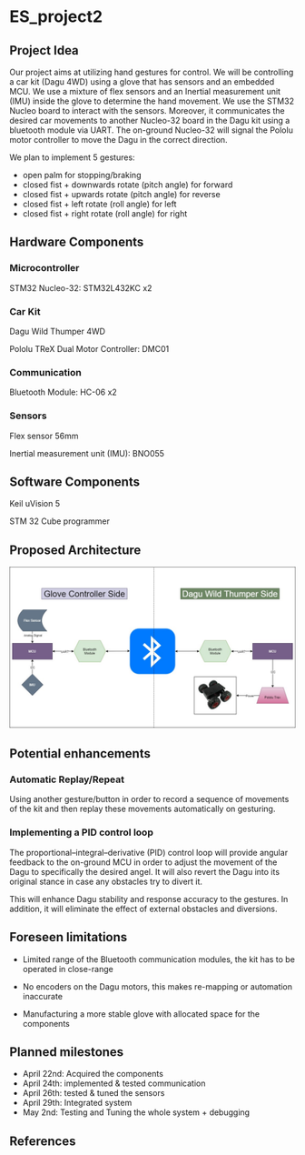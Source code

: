 # ES_project2

## Project Idea


Our project aims at utilizing hand gestures for control. We will be controlling a car kit (Dagu 4WD) using a glove that has sensors and an embedded MCU. We use a mixture of flex sensors and an Inertial measurement unit (IMU) inside the glove to determine the hand movement. We use the STM32 Nucleo board to interact with the sensors. Moreover, it communicates  the desired car movements to another Nucleo-32 board in the Dagu kit using a bluetooth module via UART. The on-ground Nucleo-32 will signal the Pololu motor controller to move the Dagu in the correct direction.

We plan to implement 5 gestures:
-  open palm for stopping/braking 
-  closed fist + downwards rotate (pitch angle) for forward
-  closed fist + upwards rotate (pitch angle) for reverse
-  closed fist + left rotate (roll angle) for left
-  closed fist + right rotate (roll angle) for right



## Hardware Components 

### Microcontroller 

STM32 Nucleo-32: STM32L432KC x2

### Car Kit

Dagu Wild Thumper 4WD

Pololu TReX Dual Motor Controller: DMC01

### Communication 

Bluetooth Module: HC-06 x2

### Sensors 

Flex sensor 56mm

Inertial measurement unit (IMU): BNO055


## Software Components 

Keil uVision 5

STM 32 Cube programmer 

## Proposed Architecture
![Getting Started](ES_P2_Architecture.jpg)


## Potential enhancements 

### Automatic Replay/Repeat

Using another gesture/button in order to record a sequence of movements of the kit and then replay these movements automatically on gesturing. 

### Implementing a PID control loop

The proportional–integral–derivative (PID) control loop will provide angular feedback to the on-ground MCU in order to adjust the movement of the Dagu to specifically the desired angel. It will also revert the Dagu into its original stance in case any obstacles try to divert it.   

This will enhance Dagu stability and response accuracy to the gestures. In addition, it will eliminate the effect of external obstacles and diversions. 

## Foreseen  limitations

- Limited range of the Bluetooth communication modules, the kit has to be operated in close-range

- No encoders on the Dagu motors, this makes re-mapping or automation inaccurate

- Manufacturing a more stable glove with allocated space for the components


## Planned milestones 

-	April 22nd: Acquired the components 
-	April 24th: implemented & tested communication 
-	April 26th: tested & tuned the sensors
-	April 29th: Integrated system 
-	May 2nd: Testing and Tuning the whole system + debugging 

## References
